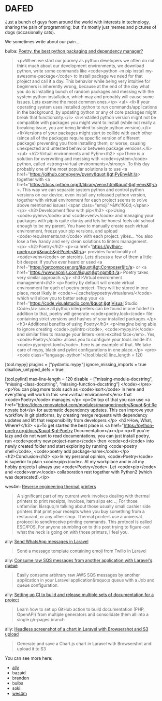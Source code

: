 # DAFED

Just a bunch of guys from around the world with interests in technology, sharing the pain of programming; but it's mostly just memes and pictures of dogs (occasionally cats).

We sometimes write about our pain...

<!-- BLOG-POST-LIST:START -->
bulba: [Poetry, the best python packaging and dependency manager?](https://ebulba.dev/2022/09/04/poetry-the-best-python-packaging-and-demendency-manager/)
> &lt;p&gt;When we start our journey as python developers we often do not think much about our development environments, we download python, write some commands like &lt;code&gt;python -m pip install my-awesome-package&lt;/code&gt; to install package we need for that project and call it a day. This behavior while being very intuitive for beginners is inherently wrong, because at the end of the day what you do is installing bunch of random packages and messing with the system python installation, which may and probably will cause some issues. Lets examine the most common ones.&lt;/p&gt;
&lt;ul&gt;
&lt;li&gt;If your operating system uses installed python to run commands/applications in the background, by updating python or any of core packages might break that functionality.&lt;/li&gt;
&lt;li&gt;Installed python version might not be compatible with packages you might want to install &lpar;while not really a breaking issue, you are being limited to single python version&rpar;.&lt;/li&gt;
&lt;li&gt;Versions of your packages might start to collide with each other &lpar;since all of the packages require specific version of different package&rpar; preventing you from installing them, or worse, causing unexpected and untested behavior between package versions.&lt;/li&gt;
&lt;/ul&gt;
&lt;h2&gt;Virtual environments and PyEnv&lt;/h2&gt;
&lt;p&gt;There is a solution for overwriting and messing with &lt;code&gt;system&lt;/code&gt; python, called &lt;strong&gt;virtual environments&lt;/strong&gt;. To this day probably one of the most popular solutions is to use &lt;a href=&quot;https://github.com/pyenv/pyenv&quot;&gt;PyEnv&lt;/a&gt; together with &lt;a href=&quot;https://docs.python.org/3/library/venv.html&quot;&gt;venv&lt;/a&gt;. This way we can separate system python and control python versions on our device, even install any released python version, together with virtual environment for each project seems to solve above mentioned issues! &lt;span class=&quot;emoji&quot;&gt;&amp;#x1f60d;&lt;/span&gt;&lt;/p&gt;
&lt;h3&gt;Development flow with pip&lt;/h3&gt;
&lt;p&gt;Using &lt;code&gt;pyenv&lt;/code&gt; and &lt;code&gt;venv&lt;/code&gt; and managing your packages with pip is quite clunky and lets be honest feels old school enough to be my parent. You have to manually create each virtual environment, freeze your pip versions, and upload &lt;code&gt;requirements.txt&lt;/code&gt; with each project. yikes... You also lose a few handy and very clean solutions to linters management.&lt;/p&gt;
&lt;h2&gt;Poetry&lt;/h2&gt;
&lt;p&gt;&lt;a href=&quot;https://python-poetry.org/&quot;&gt;Poetry&lt;/a&gt; provides functionality of &lt;code&gt;venv&lt;/code&gt; on steroids. Lets discuss a few of them a little bit deeper. If you&#39;ve ever heard or used &lt;a href=&quot;https://getcomposer.org/&quot;&gt;Composer&lt;/a&gt; or &lt;a href=&quot;https://www.npmjs.com/&quot;&gt;npm&lt;/a&gt; Poetry takes very similar approach.&lt;/p&gt;
&lt;h3&gt;Virtual environment management&lt;/h3&gt;
&lt;p&gt;Poetry by default will create virtual environment for each of poetry project. They will be stored in one place, most likely in &lt;code&gt;~/.cache/pypoetry/virtualenvs/&lt;/code&gt; which will allow you to better setup your &lt;a href=&quot;https://code.visualstudio.com/&quot;&gt;Visual Studio Code&lt;/a&gt; since all python interpreters can be found in one folder! In addition to that, poetry will generate &lt;code&gt;poetry.lock&lt;/code&gt; file containing strict versions and hashes of your installed packages.&lt;/p&gt;
&lt;h3&gt;Additional benefits of using Poetry&lt;/h3&gt;
&lt;p&gt;Imagine being able to ignore creating &lt;code&gt;.pylintrc&lt;/code&gt;, &lt;code&gt;mypy.ini&lt;/code&gt; and similar files to manage your linters &lt;em&gt;excited face&lt;/em&gt;. Yes, &lt;code&gt;Poetry&lt;/code&gt; allows you to configure your tools inside it&#39;s &lt;code&gt;pyproject.toml&lt;/code&gt;, here is an example of that. We take care of mypy, black and pylint configurations in one place.&lt;/p&gt;
&lt;pre&gt;&lt;code class=&quot;language-python&quot;&gt;[tool.black]
line_length = 120

[tool.mypy]
plugins = [&quot;pydantic.mypy&quot;]
ignore_missing_imports = true
disallow_untyped_defs = true

[tool.pylint]
max-line-length = 120
disable = [&quot;missing-module-docstring&quot;, 
            &quot;missing-class-docstring&quot;, 
            &quot;missing-function-docstring&quot;]
&lt;/code&gt;&lt;/pre&gt;
&lt;p&gt;You can plug more tools such as &lt;code&gt;isort&lt;/code&gt; in here and everything will work in this &lt;em&gt;virtual environment&lt;/em&gt; that &lt;code&gt;Poetry&lt;/code&gt; manages.&lt;/p&gt;
&lt;p&gt;On top of that you can use &lt;a href=&quot;https://docs.renovatebot.com/modules/manager/poetry/&quot;&gt;Renovate bot&lt;/a&gt; for automatic dependency updates. This can improve your workflow in git platforms, by creating merge requests with dependency updates and lift that responsibility from developers.&lt;/p&gt;
&lt;h3&gt;How, What, Where?&lt;/h3&gt;
&lt;p&gt;To get started the best place is &lt;a href=&quot;https://python-poetry.org/docs/&quot;&gt;Poetry Documentation&lt;/a&gt;&lt;/p&gt;
&lt;p&gt;If you&#39;re lazy and do not want to read documentations, you can just install poetry, run &lt;code&gt;poetry new project-name&lt;/code&gt; then &lt;code&gt;cd&lt;/code&gt; into newly created folder and start exploring by running &lt;code&gt;poetry shell&lt;/code&gt;, &lt;code&gt;poetry add package-name&lt;/code&gt;&lt;/p&gt;
&lt;h2&gt;Conclusion&lt;/h2&gt;
&lt;p&gt;In my personal opinion, &lt;code&gt;Poetry&lt;/code&gt; is superior to plain &lt;code&gt;pip&lt;/code&gt;. At my workplace and in all my hobby projects I always use &lt;code&gt;Poetry&lt;/code&gt;. Let &lt;code&gt;pip&lt;/code&gt; and &lt;code&gt;venv&lt;/code&gt; collaboration rest together with Python2 &lpar;which was deprecated&rpar;.&lt;/p&gt;



wes4m: [Reverse engineering thermal printers](https://wes4m.io/posts/epson_rev/)
> A significant part of my current work involves dealing with thermal printers to print receipts, invoices, item slips etc ..; For those unfamiliar. I&amp;rsquo;m talking about those usually small cashier side printers that print your receipts when you buy something from a restaurant, or any other shop.
Thermal printers use a universal protocol to send/receive printing commands. This protocol is called ESC/POS. For anyone stumbling on to this post trying to figure-out what the heck is going on with those printers, I feel you.


ally: [Send WhatsApp messages in Laravel](https://ac93.uk/articles/laravel-send-whatsapp-message-with-emoji-and-variables/)
> Send a message template containing emoji from Twilio in Laravel


ally: [Consume raw SQS messages from another application with Laravel&#39;s queue](https://ac93.uk/articles/laravel-consume-raw-sqs-messages-in-its-job-queue-system/)
> Easily consume arbitrary raw AWS SQS messages by another application in your Laravel application&amp;rsquo;s queue with a Job and queue configuration.


ally: [Setting up CI to build and release multiple sets of documentation for a project](https://ac93.uk/articles/github-action-build-multiple-sets-of-documentation/)
> Learn how to set up GitHub action to build documentation &lpar;PHP, OpenAPI&rpar; from multiple generators and consolidate them all into a single gh-pages branch


ally: [Headless screenshot of a chart in Laravel with Browsershot and S3 upload](https://ac93.uk/articles/laravel-chartjs-blade-browsershot/)
> Generate and save a Chart.js chart in Laravel with Browsershot and upload it to S3

<!-- BLOG-POST-LIST:END -->

You can see more here:

* [ally](https://ac93.uk)
* bazaid
* brandon
* bulba
* soki
* [wes4m](https://wes4m.io)
